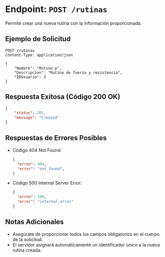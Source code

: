 # Endpoint: `POST /rutinas`

Permite crear una nueva rutina con la información proporcionada.

## Ejemplo de Solicitud
```http
POST /rutinas
Content-Type: application/json

{
    "Nombre": "Rutina p",
    "Descripcion": "Rutina de fuerza y resistencia",
    "IDUsuario": 3
}
```
## Respuesta Exitosa (Código 200 OK)
```json
{
    "status": 201,
    "message": "Created"
}
```

## Respuestas de Errores Posibles
- Código 404 Not Found:

  ```json
  {
    "errno": 404,
    "error": "not_found",
  }
  ```

- Código 500 Internal Server Error:
  ```json
  {
    "errno": 500,
    "error": "internal_error"
  }
  ``` 

## Notas Adicionales
- Asegúrate de proporcionar todos los campos obligatorios en el cuerpo de la solicitud.
- El servidor asignará automáticamente un identificador único a la nueva rutina creada.